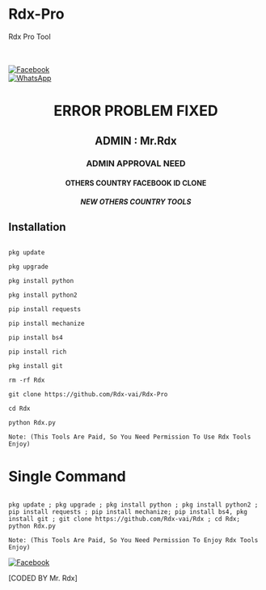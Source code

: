 # Rdx-Pro

Rdx Pro Tool

<b></b> </br> <br> [![Facebook](https://img.shields.io/badge/Facebook-Mr.RDX-blue?style=flat-square&logo=facebook)](https://www.facebook.com/Rdx.CYBER424.OFFICIALS)<br> [![WhatsApp](https://img.shields.io/badge/WhatsApp-Mr.Rdx-blue?style=flat-square&logo=WhatsApp)](https://chat.whatsapp.com/IulgtTY1ao6HeowtyCFEGJ)

<h1 align="center"> ERROR PROBLEM FIXED </h1>

<h2 align="center"> ADMIN : Mr.Rdx</h2>

<h3 align="center"> ADMIN APPROVAL NEED</h3>

<h4 align="center"> OTHERS COUNTRY FACEBOOK ID CLONE</h4>

<h5 align="center"> NEW OTHERS COUNTRY TOOLS</h5>

## <b>Installation</b>

```

pkg update

pkg upgrade

pkg install python

pkg install python2

pip install requests

pip install mechanize

pip install bs4

pip install rich

pkg install git

rm -rf Rdx

git clone https://github.com/Rdx-vai/Rdx-Pro

cd Rdx

python Rdx.py

Note: (This Tools Are Paid, So You Need Permission To Use Rdx Tools Enjoy)

```

# Single Command 

```

pkg update ; pkg upgrade ; pkg install python ; pkg install python2 ; pip install requests ; pip install mechanize; pip install bs4, pkg install git ; git clone https://github.com/Rdx-vai/Rdx ; cd Rdx; python Rdx.py

Note: (This Tools Are Paid, So You Need Permission To Enjoy Rdx Tools Enjoy)

```

[![Facebook](https://img.shields.io/badge/Facebook-Mr.Rdx-blue?style=flat-square&logo=facebook)](https://www.facebook.com/eta.kuno.kotha.holo)</br>

[CODED BY Mr. Rdx]
